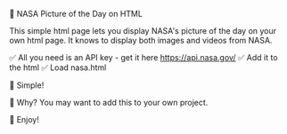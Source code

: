 🥁 NASA Picture of the Day on HTML

This simple html page lets you display NASA's picture of the day on your own html page. It knows to display both images and videos from NASA.

✅ All you need is an API key - get it here https://api.nasa.gov/ 
✅ Add it to the html
✅ Load nasa.html

🎸 Simple!

🎤 Why? You may want to add this to your own project.

🎷 Enjoy!

